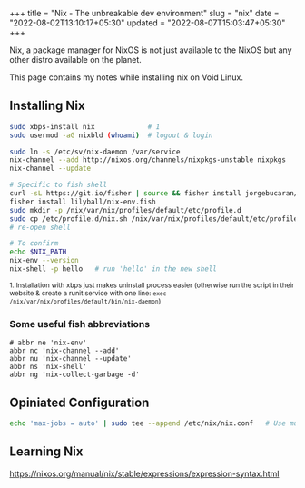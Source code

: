 +++
title = "Nix - The unbreakable dev environment"
slug = "nix"
date = "2022-08-02T13:10:17+05:30"
updated = "2022-08-07T15:03:47+05:30"
+++

Nix, a package manager for NixOS is not just available to the NixOS but any other distro available on the planet.

This page contains my notes while installing nix on Void Linux.

## Installing Nix

```bash
sudo xbps-install nix             # 1
sudo usermod -aG nixbld (whoami)  # logout & login

sudo ln -s /etc/sv/nix-daemon /var/service
nix-channel --add http://nixos.org/channels/nixpkgs-unstable nixpkgs
nix-channel --update

# Specific to fish shell
curl -sL https://git.io/fisher | source && fisher install jorgebucaran/fisher
fisher install lilyball/nix-env.fish
sudo mkdir -p /nix/var/nix/profiles/default/etc/profile.d
sudo cp /etc/profile.d/nix.sh /nix/var/nix/profiles/default/etc/profile.d/nix-daemon.sh
# re-open shell

# To confirm
echo $NIX_PATH
nix-env --version
nix-shell -p hello   # run 'hello' in the new shell
```

<sub>1. Installation with xbps just makes uninstall process easier (otherwise run the script in their website & create a runit service with one line: `exec /nix/var/nix/profiles/default/bin/nix-daemon`)</sub>

### Some useful fish abbreviations

```fish
# abbr ne 'nix-env'
abbr nc 'nix-channel --add'
abbr nu 'nix-channel --update'
abbr ns 'nix-shell'
abbr ng 'nix-collect-garbage -d'
```

## Opiniated Configuration

```bash
echo 'max-jobs = auto' | sudo tee --append /etc/nix/nix.conf   # Use multi-threads
```

## Learning Nix

https://nixos.org/manual/nix/stable/expressions/expression-syntax.html
